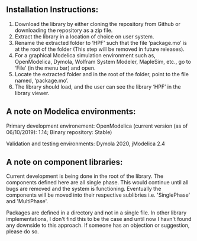 Installation Instructions:
--------------------------
1) Download the library by either cloning the repository from Github or downloading the repository as a zip file.
2) Extract the library in a location of choice on user system.
3) Rename the extracted folder to ‘HPF’ such that the file ‘package.mo’ is at the root of the folder (This step will be removed in future releases).
4) For a graphical Modelica simulation environment such as, OpenModelica, Dymola, Wolfram System Modeler, MapleSim, etc., go to ‘File’ (in the menu bar) and open.
5) Locate the extracted folder and in the root of the folder, point to the file named, ‘package.mo’.
6) The library should load, and the user can see the library ‘HPF’ in the library viewer.


A note on Modelica environments:
-------------------------------
Primary development environement: OpenModelica (current version (as of 06/10/2019): 1.14; Binary repository: Stable)

Validation and testing environments: Dymola 2020, jModelica 2.4


A note on component libraries:
------------------------------
Current development is being done in the root of the library. The components defined here are all single phase.
This would continue until all bugs are removed and the system is functioning. Eventually the components
will be moved into their respective sublibries i.e. 'SinglePhase' and 'MultiPhase'.

Packages are defined in a directory and not in a single file. In other library implementations, I don't find this
to be the case and until now I havn't found any downside to this approach. If someone has an objection or suggestion, 
please do so.
